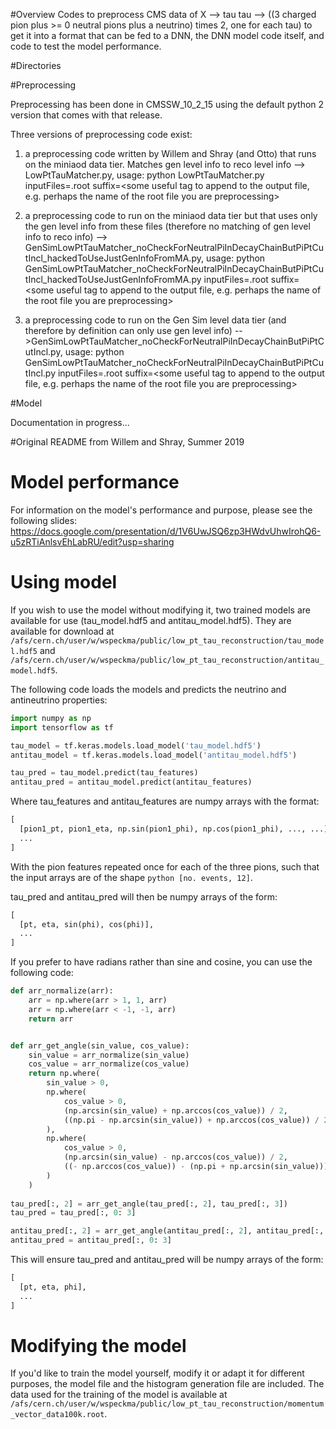 #Overview
Codes to preprocess CMS data of X --> tau tau --> ((3 charged pion plus >= 0 neutral pions plus a neutrino) times 2, one for each tau) to get it into a format that can be fed to a DNN, the DNN model code itself, and code to test the model performance.

#Directories

#Preprocessing

Preprocessing has been done in CMSSW_10_2_15 using the default python 2 version that comes with that release.

Three versions of preprocessing code exist:
1) a preprocessing code written by Willem and Shray (and Otto) that runs on the miniaod data tier. Matches gen level info to reco level info --> LowPtTauMatcher.py, usage:
python LowPtTauMatcher.py inputFiles=<your input file>.root suffix=<some useful tag to append to the output file, e.g. perhaps the name of the root file you are preprocessing>
  
2) a preprocessing code to run on the miniaod data tier but that uses only the gen level info from these files (therefore no matching of gen level info to reco info) --> GenSimLowPtTauMatcher_noCheckForNeutralPiInDecayChainButPiPtCutIncl_hackedToUseJustGenInfoFromMA.py, usage: python GenSimLowPtTauMatcher_noCheckForNeutralPiInDecayChainButPiPtCutIncl_hackedToUseJustGenInfoFromMA.py inputFiles=<your input file>.root suffix=<some useful tag to append to the output file, e.g. perhaps the name of the root file you are preprocessing>
  
3) a preprocessing code to run on the Gen Sim level data tier (and therefore by definition can only use gen level info) -->GenSimLowPtTauMatcher_noCheckForNeutralPiInDecayChainButPiPtCutIncl.py, usage: python GenSimLowPtTauMatcher_noCheckForNeutralPiInDecayChainButPiPtCutIncl.py inputFiles=<your input file>.root suffix=<some useful tag to append to the output file, e.g. perhaps the name of the root file you are preprocessing>
  
 #Model
 
 Documentation in progress...



#Original README from Willem and Shray, Summer 2019

# Model performance

For information on the model's performance and purpose, please see the following slides: https://docs.google.com/presentation/d/1V6UwJSQ6zp3HWdvUhwIrohQ6-u5zRTiAnlsvEhLabRU/edit?usp=sharing

# Using model

If you wish to use the model without modifying it, two trained models are available for use (tau_model.hdf5 and antitau_model.hdf5). They are available for download at ```/afs/cern.ch/user/w/wspeckma/public/low_pt_tau_reconstruction/tau_model.hdf5``` and ```/afs/cern.ch/user/w/wspeckma/public/low_pt_tau_reconstruction/antitau_model.hdf5```. 

The following code loads the models and predicts the neutrino and antineutrino properties:

```python
import numpy as np
import tensorflow as tf

tau_model = tf.keras.models.load_model('tau_model.hdf5')
antitau_model = tf.keras.models.load_model('antitau_model.hdf5')

tau_pred = tau_model.predict(tau_features)
antitau_pred = antitau_model.predict(antitau_features)

```

Where tau_features and antitau_features are numpy arrays with the format: 

```python
[
  [pion1_pt, pion1_eta, np.sin(pion1_phi), np.cos(pion1_phi), ..., ...],
  ...
]
```

With the pion features repeated once for each of the three pions, such that the input arrays are of the shape ```python [no. events, 12]```. 

tau_pred and antitau_pred will then be numpy arrays of the form:

```python
[
  [pt, eta, sin(phi), cos(phi)],
  ...
]
```
If you prefer to have radians rather than sine and cosine, you can use the following code: 

```python
def arr_normalize(arr):
    arr = np.where(arr > 1, 1, arr)
    arr = np.where(arr < -1, -1, arr)
    return arr


def arr_get_angle(sin_value, cos_value):
    sin_value = arr_normalize(sin_value)
    cos_value = arr_normalize(cos_value)
    return np.where(
        sin_value > 0,
        np.where(
            cos_value > 0,
            (np.arcsin(sin_value) + np.arccos(cos_value)) / 2,
            ((np.pi - np.arcsin(sin_value)) + np.arccos(cos_value)) / 2
        ),
        np.where(
            cos_value > 0,
            (np.arcsin(sin_value) - np.arccos(cos_value)) / 2,
            ((- np.arccos(cos_value)) - (np.pi + np.arcsin(sin_value))) / 2
        )
    )
    
tau_pred[:, 2] = arr_get_angle(tau_pred[:, 2], tau_pred[:, 3])
tau_pred = tau_pred[:, 0: 3]

antitau_pred[:, 2] = arr_get_angle(antitau_pred[:, 2], antitau_pred[:, 3])
antitau_pred = antitau_pred[:, 0: 3]
```
This will ensure tau_pred and antitau_pred will be numpy arrays of the form:


```python
[
  [pt, eta, phi],
  ...
]
```

# Modifying the model

If you'd like to train the model yourself, modify it or adapt it for different purposes, the model file and the histogram generation file are included. The data used for the training of the model is available at ```/afs/cern.ch/user/w/wspeckma/public/low_pt_tau_reconstruction/momentum_vector_data100k.root```. 


